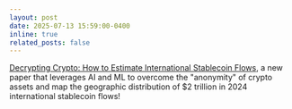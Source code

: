 ```yaml
---
layout: post
date: 2025-07-13 15:59:00-0400
inline: true
related_posts: false
---
```


[Decrypting Crypto: How to Estimate International Stablecoin Flows](https://www.elibrary.imf.org/view/journals/001/2025/141/001.2025.issue-141-en.xml), a new paper that leverages AI and ML to overcome the "anonymity" of crypto assets and map the geographic distribution of $2 trillion in 2024 international stablecoin flows!
